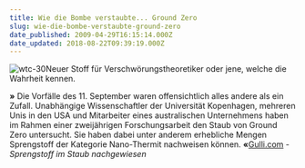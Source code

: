 ```yaml
---
title: Wie die Bombe verstaubte... Ground Zero
slug: wie-die-bombe-verstaubte-ground-zero
date_published: 2009-04-29T16:15:14.000Z
date_updated: 2018-08-22T09:39:19.000Z
---
```


![wtc-30](//picdump.thafaker.de/2009/04/wtc-30-200x300.jpg)Neuer Stoff für Verschwörungstheoretiker oder jene, welche die Wahrheit kennen. 

**»** Die Vorfälle des 11. September waren offensichtlich alles andere als ein Zufall. Unabhängige Wissenschaftler der Universität Kopenhagen, mehreren Unis in den USA und Mitarbeiter eines australischen Unternehmens haben im Rahmen einer zweijährigen Forschungsarbeit den Staub von Ground Zero untersucht. Sie haben dabei unter anderem erhebliche Mengen Sprengstoff der Kategorie Nano-Thermit nachweisen können. **«**[Gulli.com](http://www.gulli.com/news/ground-zero-sprengstoff-im-2009-04-29/) - *Sprengstoff im Staub nachgewiesen*
